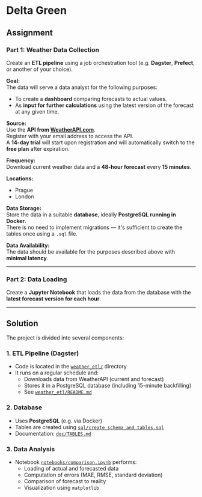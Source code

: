 # Delta Green

## Assignment

### Part 1: Weather Data Collection

Create an **ETL pipeline** using a job orchestration tool (e.g. **Dagster**, **Prefect**, or another of your choice).

**Goal:**  
The data will serve a data analyst for the following purposes:
- To create a **dashboard** comparing forecasts to actual values.
- As **input for further calculations** using the latest version of the forecast at any given time.

**Source:**  
Use the **API from [WeatherAPI.com](https://www.weatherapi.com/)**.  
Register with your email address to access the API.  
A **14-day trial** will start upon registration and will automatically switch to the **free plan** after expiration.

**Frequency:**  
Download current weather data and a **48-hour forecast** every **15 minutes**.

**Locations:**  
- Prague  
- London

**Data Storage:**  
Store the data in a suitable **database**, ideally **PostgreSQL running in Docker**.  
There is no need to implement migrations — it's sufficient to create the tables once using a `.sql` file.

**Data Availability:**  
The data should be available for the purposes described above with **minimal latency**.

---

### Part 2: Data Loading

Create a **Jupyter Notebook** that loads the data from the database with the **latest forecast version for each hour**.

---

## Solution

The project is divided into several components:

### 1. ETL Pipeline (Dagster)

- Code is located in the [`weather_etl/`](./weather_etl) directory
- It runs on a regular schedule and:
  - Downloads data from WeatherAPI (current and forecast)
  - Stores it in a PostgreSQL database (including 15-minute backfilling)
  - See [`weather_etl/README.md`](./weather_etl/README.md)

### 2. Database

- Uses **PostgreSQL** (e.g. via Docker)
- Tables are created using [`sql/create_schema_and_tables.sql`](./weather_etl/sql/create_schema_and_tables.sql)
- Documentation: [`doc/TABLES.md`](./doc/TABLES.md)

### 3. Data Analysis

- Notebook [`notebooks/comparison.ipynb`](./notebooks/comparison.ipynb) performs:
  - Loading of actual and forecasted data
  - Computation of errors (MAE, RMSE, standard deviation)
  - Comparison of forecast to reality
  - Visualization using `matplotlib`




